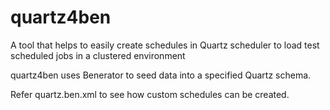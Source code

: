 quartz4ben
==========

A tool that helps to easily create schedules in Quartz scheduler to load test scheduled jobs in a clustered environment

quartz4ben uses Benerator to seed data into a specified Quartz schema. 

Refer quartz.ben.xml to see how custom schedules can be created.

